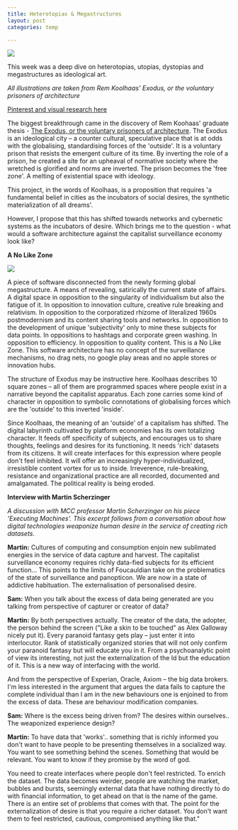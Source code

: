 ```yaml
---
title: Heterotopias & Megastructures
layout: post
categories: temp

---
```

![](http://socks-studio.com/img/blog/Exodus5.jpeg)

This week was a deep dive on heterotopias, utopias, dystopias and megastructures as ideological art.

_All illustrations are taken from Rem Koolhaas' Exodus, or the voluntary prisoners of architecture_

[Pinterest and visual research here](https://www.pinterest.com.au/z10101010101001/heterotopia/)

The biggest breakthrough came in the discovery of Rem Koohaas' graduate thesis - [The Exodus, or the voluntary prisoners of architecture](http://socks-studio.com/2011/03/19/exodus-or-the-voluntary-prisoners-of-architecture/).  The Exodus is an ideological city – a counter cultural, speculative place that is at odds with the globalising, standardising forces of the 'outside'. It is a voluntary prison that resists the emergent culture of its time. By inverting the role of a prison, he created a site for an upheaval of normative society where the wretched is glorified and norms are inverted.  The prison becomes the 'free zone'. A melting of existential space with ideology.

This project, in the words of Koolhaas, is a proposition that requires 'a fundamental belief in cities as the incubators of social desires, the synthetic materialization of all dreams'.

However, I propose that this has shifted towards networks and cybernetic systems as the incubators of desire. Which brings me to the question -  what would a software architecture against the capitalist surveillance economy look like?

**A No Like Zone**

![](http://socks-studio.com/img/blog/Exodus2.jpeg)

A piece of software disconnected from the newly forming global megastructure.  A means of revealing, satirically the current state of affairs. A digital space in opposition to the singularity of individualism but also the fatigue of it.  In opposition to innovation culture, creative rule breaking and relativism. In opposition to the corporatized rhizome of literalized 1960s postmodernism and its content sharing tools and networks. In opposition to the development of unique 'subjectivity' only to mine these subjects for data points. In oppositions to hashtags and corporate green washing. In opposition to efficiency. In opposition to quality content. This is a No Like Zone. This software architecture has no concept of the surveillance mechanisms, no drag nets, no google play areas and no apple stores or innovation hubs.

The structure of Exodus may be instructive here.  Koolhaas describes 10 square zones – all of them are programmed spaces where people exist in a narrative beyond the capitalist apparatus. Each zone carries some kind of character in opposition to symbolic connotations of globalising forces which are the 'outside' to this inverted 'inside'.

Since Koolhaas, the meaning of an 'outside' of a capitalism has shifted. The digital labyrinth cultivated by platform economies has its own totalizing character. It feeds off specificity of subjects, and encourages us to share thoughts, feelings and desires for its functioning.  It needs 'rich' datasets from its citizens. It will create interfaces for this expression where people don't feel inhibited. It will offer an increasingly hyper-individualized, irresistible content vortex for us to inside. Irreverence, rule-breaking, resistance and organizational practice are all recorded, documented and amalgamated. The political reality is being eroded.


**Interview with Martin Scherzinger**


_A discussion with MCC professor Martin Scherzinger on his piece 'Executing Machines'. This excerpt follows from a conversation about how digital technologies weaponize human desire in the service of creating rich datasets._

**Martin:** Cultures of computing and consumption enjoin new sublimated energies in the service of data capture and harvest. The capitalist surveillance economy requires richly data-fied subjects for its efficient function... This points to the limits of Foucauldian take on the problematics of the state of surveillance and panopticon. We are now in a state of addictive habituation. The externalisation of personalised desire.

**Sam:** When you talk about the excess of data being generated are you talking from perspective of capturer or creator of data?

**Martin:** By both perspectives actually. The creator of the data, the adopter, the person behind the screen ("Like a skin to be touched" as Alex Galloway nicely put it).  Every paranoid fantasy gets play – just enter it into interlocutor. Rank of statistically organized stories that will not only confirm your paranoid fantasy but will educate you in it.  From a psychoanalytic point of view its interesting, not just the externalization of the Id but the education of it. This is a new way of interfacing with the world.

And from the perspective of Experian, Oracle, Axiom – the big data brokers. I'm less interested in the argument that argues the data fails to capture the complete individual than I am in the new behaviours one is enjoined to from the excess of data. These are behaviour modification companies.

**Sam:** Where is the excess being driven from? The desires within ourselves.. The weaponized experience design?

**Martin:** To have data that 'works'.. something that is richly informed you don't want to have people to be presenting themselves in a socialized way. You want to see something behind the scenes. Something that would be relevant. You want to know if they promise by the word of god.  

You need to create interfaces where people don't feel restricted. To enrich the dataset. The data becomes weirder, people are watching the market, bubbles and bursts, seemingly external data that have nothing directly to do with financial information, to get ahead on that is the name of the game. There is an entire set of problems that comes with that. The point for the externalization of desire is that you require a richer dataset. You don't want them to feel restricted, cautious, compromised anything like that."
